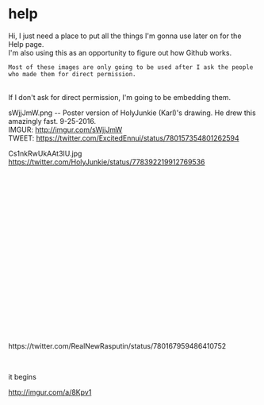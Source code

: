 # help

  Hi, I just need a place to put all the things I'm gonna use later on for the Help page. <br />
  I'm also using this as an opportunity to figure out how Github works.
  
    Most of these images are only going to be used after I ask the people who made them for direct permission.
<br />
  If I don't ask for direct permission, I'm going to be embedding them.
  
  sWjjJmW.png -- Poster version of HolyJunkie (Karl)'s drawing.  He drew this amazingly fast.  9-25-2016. <br />
  IMGUR: http://imgur.com/sWjjJmW   <br />
TWEET: https://twitter.com/ExcitedEnnui/status/780157354801262594

<p />

Cs1nkRwUkAAt3IU.jpg
https://twitter.com/HolyJunkie/status/778392219912769536



<p />
<br /><br /><br /><br /><br /><br /><br /><br /><br /><br /><br /><br /><br /><br /><br /><br /><br /><br /><br /><br />
https://twitter.com/RealNewRasputin/status/780167959486410752



<p />
<br />

it begins <p />
http://imgur.com/a/8Kpv1
